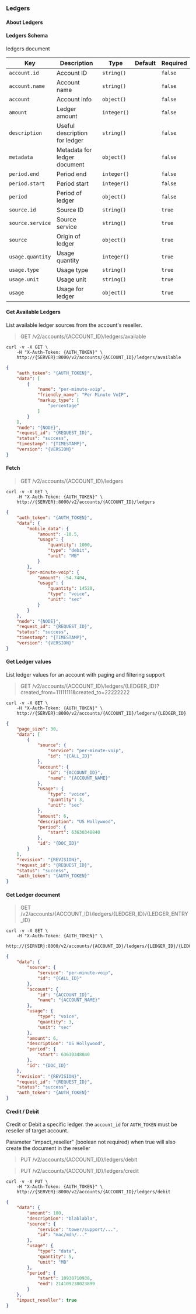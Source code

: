### Ledgers

#### About Ledgers

#### Ledgers Schema

ledgers document

Key | Description | Type | Default | Required
--- | ----------- | ---- | ------- | --------
`account.id` | Account ID | `string()` |   | `false`
`account.name` | Account name | `string()` |   | `false`
`account` | Account info | `object()` |   | `false`
`amount` | Ledger amount | `integer()` |   | `false`
`description` | Useful description for ledger | `string()` |   | `false`
`metadata` | Metadata for ledger document | `object()` |   | `false`
`period.end` | Period end | `integer()` |   | `false`
`period.start` | Period start | `integer()` |   | `false`
`period` | Period of ledger | `object()` |   | `false`
`source.id` | Source ID | `string()` |   | `true`
`source.service` | Source service | `string()` |   | `true`
`source` | Origin of ledger | `object()` |   | `true`
`usage.quantity` | Usage quantity | `integer()` |   | `true`
`usage.type` | Usage type | `string()` |   | `true`
`usage.unit` | Usage unit | `string()` |   | `true`
`usage` | Usage for ledger | `object()` |   | `true`

#### Get Available Ledgers

List available ledger sources from the account's reseller.

> GET /v2/accounts/{ACCOUNT_ID}/ledgers/available

```shell
curl -v -X GET \
    -H "X-Auth-Token: {AUTH_TOKEN}" \
    http://{SERVER}:8000/v2/accounts/{ACCOUNT_ID}/ledgers/available
```

```json
{
    "auth_token": "{AUTH_TOKEN}",
    "data": [
        {
            "name": "per-minute-voip",
            "friendly_name": "Per Minute VoIP",
            "markup_type": [
                "percentage"
            ]
        }
    ],
    "node": "{NODE}",
    "request_id": "{REQUEST_ID}",
    "status": "success",
    "timestamp": "{TIMESTAMP}",
    "version": "{VERSION}"
}
```

#### Fetch

> GET /v2/accounts/{ACCOUNT_ID}/ledgers

```shell
curl -v -X GET \
    -H "X-Auth-Token: {AUTH_TOKEN}" \
    http://{SERVER}:8000/v2/accounts/{ACCOUNT_ID}/ledgers
```

```json
{
    "auth_token": "{AUTH_TOKEN}",
    "data": {
        "mobile_data": {
            "amount": -10.5,
            "usage": {
                "quantity": 1000,
                "type": "debit",
                "unit": "MB"
            }
        },
        "per-minute-voip": {
            "amount": -54.7404,
            "usage": {
                "quantity": 14520,
                "type": "voice",
                "unit": "sec"
            }
        }
    },
    "node": "{NODE}",
    "request_id": "{REQUEST_ID}",
    "status": "success",
    "timestamp": "{TIMESTAMP}",
    "version": "{VERSION}"
}
```

#### Get Ledger values

List ledger values for an account with paging and filtering support

> GET /v2/accounts/{ACCOUNT_ID}/ledgers/{LEDGER_ID}?created_from=11111111&created_to=22222222

```shell
curl -v -X GET \
    -H "X-Auth-Token: {AUTH_TOKEN}" \
    http://{SERVER}:8000/v2/accounts/{ACCOUNT_ID}/ledgers/{LEDGER_ID}
```

```json
{
    "page_size": 30,
    "data": [
        {
            "source": {
                "service": "per-minute-voip",
                "id": "{CALL_ID}"
            },
            "account": {
                "id": "{ACCOUNT_ID}",
                "name": "{ACCOUNT_NAME}"
            },
            "usage": {
                "type": "voice",
                "quantity": 3,
                "unit": "sec"
            },
            "amount": 6,
            "description": "US Hollywood",
            "period": {
                "start": 63630348840
            },
            "id": "{DOC_ID}"
        }
    ],
    "revision": "{REVISION}",
    "request_id": "{REQUEST_ID}",
    "status": "success",
    "auth_token": "{AUTH_TOKEN}"
}
```

#### Get Ledger document

> GET /v2/accounts/{ACCOUNT_ID}/ledgers/{LEDGER_ID}/{LEDGER_ENTRY_ID}

```shell
curl -v -X GET \
    -H "X-Auth-Token: {AUTH_TOKEN}" \
    http://{SERVER}:8000/v2/accounts/{ACCOUNT_ID}/ledgers/{LEDGER_ID}/{LEDGER_ENTRY_ID}
```

```json
{
    "data": {
        "source": {
            "service": "per-minute-voip",
            "id": "{CALL_ID}"
        },
        "account": {
            "id": "{ACCOUNT_ID}",
            "name": "{ACCOUNT_NAME}"
        },
        "usage": {
            "type": "voice",
            "quantity": 3,
            "unit": "sec"
        },
        "amount": 6,
        "description": "US Hollywood",
        "period": {
            "start": 63630348840
        },
        "id": "{DOC_ID}"
    },
    "revision": "{REVISION}",
    "request_id": "{REQUEST_ID}",
    "status": "success",
    "auth_token": "{AUTH_TOKEN}"
}
```

#### Credit / Debit

Credit or Debit a specific ledger.
the `account_id` for `AUTH_TOKEN` must be reseller of target account.

Parameter "impact_reseller" (boolean not required) when true will also create the document in the reseller

> PUT /v2/accounts/{ACCOUNT_ID}/ledgers/debit

> PUT /v2/accounts/{ACCOUNT_ID}/ledgers/credit

```shell
curl -v -X PUT \
    -H "X-Auth-Token: {AUTH_TOKEN}" \
    http://{SERVER}:8000/v2/accounts/{ACCOUNT_ID}/ledgers/debit
```

```json
{
    "data": {
        "amount": 100,
        "description": "blablabla",
        "source": {
            "service": "tower/support/...",
            "id": "mac/mdn/..."
        },
        "usage": {
            "type": "data",
            "quantity": 5,
            "unit": "MB"
        },
        "period": {
            "start": 10938710938,
            "end": 214109238023899
        }
    },
    "impact_reseller": true
}
```
